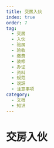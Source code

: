 ```yaml
---
title: 交房入伙
index: true
order: 7
tag:
  - 交房
  - 入伙
  - 验房
  - 验收
  - 缴费
  - 装修
  - 办证
  - 资料
  - 规范
  - 说辞
  - 注意事项
category:
  - 文档
  - 知识
---
```


# 交房入伙